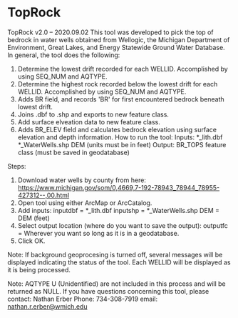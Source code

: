 # TopRock

TopRock v2.0 – 2020.09.02
This tool was developed to pick the top of bedrock in water wells obtained from Wellogic, the Michigan Department of Environment, Great Lakes, and Energy Statewide Ground Water Database. 
In general, the tool does the following:
1. Determine the lowest drift recorded for each WELLID.  Accomplished by using SEQ_NUM and AQTYPE.
2. Determine the highest rock recorded below the lowest drift for each WELLID. Accomplished by using SEQ_NUM and AQTYPE.
3. Adds BR field, and records 'BR' for first encountered bedrock beneath lowest drift.
4. Joins .dbf to .shp and exports to new feature class.
5. Add surface elveation data to new feature class.
6. Adds BR_ELEV field and calculates bedrock elevation using surface elevation and depth information.
How to run the tool:
Inputs:
*_lith.dbf
*_WaterWells.shp
DEM (units must be in feet)
Output:
BR_TOPS feature class (must be saved in geodatabase)

Steps:
1. Download water wells by county from here:
	https://www.michigan.gov/som/0,4669,7-192-78943_78944_78955-427312--,00.html
2. Open tool using either ArcMap or ArcCatalog.
3. Add inputs:
	inputdbf = *_lith.dbf
	inputshp = *_WaterWells.shp
	DEM = DEM (feet)
4. Select output location (where do you want to save the output):
	outputfc = Wherever you want so long as it is in a geodatabase.
5. Click OK.

Note: If background geoprocesing is turned off, several messages will be displayed indicating the status of the tool. Each WELLID will be displayed as it is being processed.

Note: AQTYPE U (Unidentified) are not included in this process and will be returned as NULL.
If you have questions concerning this tool, please contact:
Nathan Erber
Phone: 734-308-7919
email: nathan.r.erber@wmich.edu

